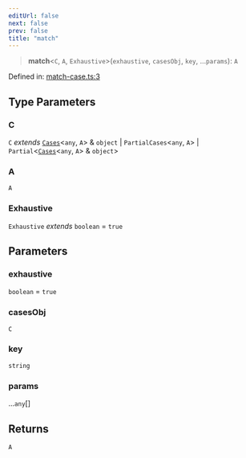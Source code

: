 ```yaml
---
editUrl: false
next: false
prev: false
title: "match"
---
```


> **match**\<`C`, `A`, `Exhaustive`\>(`exhaustive`, `casesObj`, `key`, ...`params`): `A`

Defined in: [match-case.ts:3](https://github.com/WinstonFassett/matchina/blob/2d22b2187dda803854f54b63fe09d04bd833387d/src/match-case.ts#L3)

## Type Parameters

### C

`C` *extends* [`Cases`](/docs/src/content/docs/reference/type-aliases/cases/)\<`any`, `A`\> & `object` \| `PartialCases`\<`any`, `A`\> \| `Partial`\<[`Cases`](/docs/src/content/docs/reference/type-aliases/cases/)\<`any`, `A`\> & `object`\>

### A

`A`

### Exhaustive

`Exhaustive` *extends* `boolean` = `true`

## Parameters

### exhaustive

`boolean` = `true`

### casesObj

`C`

### key

`string`

### params

...`any`[]

## Returns

`A`
